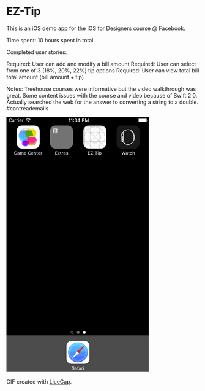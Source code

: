 # EZ-Tip

This is an iOS demo app for the iOS for Designers course @ Facebook.

Time spent: 10 hours spent in total

Completed user stories:

 Required: User can add and modify a bill amount
 Required: User can select from one of 3 (18%, 20%, 22%) tip options
 Required: User can view total bill total amount (bill amount + tip)

Notes:
Treehouse courses were informative but the video walkthrough was great. Some content issues with the course and video because of Swift 2.0. Actually searched the web for the answer to converting a string to a double. #cantreademails

![Demo walkthrough](https://raw.githubusercontent.com/designgrappler/EZ-Tip/master/ez-tip-demo.gif)

GIF created with [LiceCap](http://www.cockos.com/licecap/).
